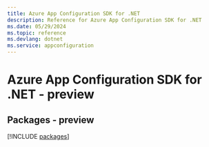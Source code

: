```yaml
---
title: Azure App Configuration SDK for .NET
description: Reference for Azure App Configuration SDK for .NET
ms.date: 05/29/2024
ms.topic: reference
ms.devlang: dotnet
ms.service: appconfiguration
---
```

# Azure App Configuration SDK for .NET - preview
## Packages - preview
[!INCLUDE [packages](app-configuration-index.md)]